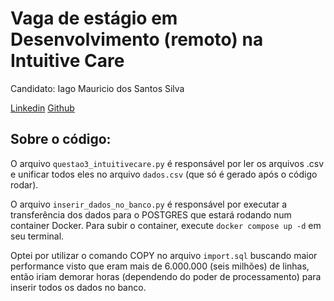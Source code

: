# Vaga de estágio em Desenvolvimento (remoto) na Intuitive Care

Candidato: Iago Mauricio dos Santos Silva

<a href="https://www.linkedin.com/in/iagomauricioo/">Linkedin</a>
<a href="https://github.com/iagomauricioo">Github</a>

## Sobre o código:

O arquivo `questao3_intuitivecare.py` é responsável por ler os arquivos .csv e unificar todos eles no arquivo `dados.csv` (que só é gerado após o código rodar).

O arquivo `inserir_dados_no_banco.py` é responsável por executar a transferência dos dados para o POSTGRES que estará rodando num container Docker. Para subir o container, execute `docker compose up -d` em seu terminal.

Optei por utilizar o comando COPY no arquivo `import.sql` buscando maior performance visto que eram mais de 6.000.000 (seis milhões) de linhas, então iriam demorar horas (dependendo do poder de processamento) para inserir todos os dados no banco.